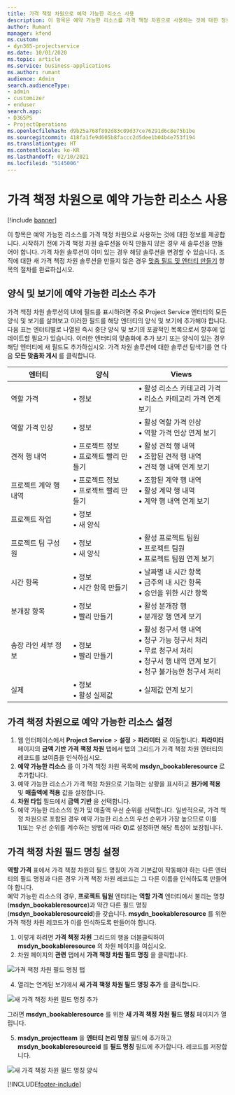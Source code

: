 ```yaml
---
title: 가격 책정 차원으로 예약 가능한 리소스 사용
description: 이 항목은 예약 가능한 리소스를 가격 책정 차원으로 사용하는 것에 대한 정보를 제공합니다.
author: Rumant
manager: kfend
ms.custom:
- dyn365-projectservice
ms.date: 10/01/2020
ms.topic: article
ms.service: business-applications
ms.author: rumant
audience: Admin
search.audienceType:
- admin
- customizer
- enduser
search.app:
- D365PS
- ProjectOperations
ms.openlocfilehash: d9b25a768f892d83c09d37ce76291d6c8e75b1be
ms.sourcegitcommit: 418fa1fe9d605b8faccc2d5dee1b04b4e753f194
ms.translationtype: HT
ms.contentlocale: ko-KR
ms.lasthandoff: 02/10/2021
ms.locfileid: "5145006"
---
```

# <a name="use-bookable-resource-as-a-pricing-dimension"></a>가격 책정 차원으로 예약 가능한 리소스 사용

[!include [banner](../includes/psa-now-project-operations.md)]

이 항목은 예약 가능한 리소스를 가격 책정 차원으로 사용하는 것에 대한 정보를 제공합니다. 시작하기 전에 가격 책정 차원 솔루션을 아직 만들지 않은 경우 새 솔루션을 만들어야 합니다. 가격 차원 솔루션이 이미 있는 경우 해당 솔루션을 변경할 수 있습니다. 조직에 대한 새 가격 책정 차원 솔루션을 만들지 않은 경우 [맞춤 필드 및 엔터티 만들기](create-custom-fields-entities.md) 항목의 절차를 완료하십시오.

## <a name="add-bookable-resource-to-forms-and-views"></a>양식 및 보기에 예약 가능한 리소스 추가
가격 책정 차원 솔루션의 UI에 필드를 표시하려면 주요 Project Service 엔터티의 모든 양식 및 보기를 살펴보고 이러한 필드를 해당 엔터티의 양식 및 보기에 추가해야 합니다.
다음 표는 엔터티별로 나열된 즉시 중단 양식 및 보기의 포괄적인 목록으로서 향후에 업데이트할 필요가 있습니다. 이러한 엔터티의 맞춤화에 추가 보기 또는 양식이 있는 경우 해당 엔터티에 새 필드도 추가하십시오.
가격 차원 솔루션에 대한 솔루션 탐색기를 연 다음 **모든 맞춤화 게시** 를 클릭합니다.


|   엔터티        | 양식   |Views        |
| ------------------------------|---------------------------------|----------------------------------|
|  역할 가격|• 정보 |• 활성 리소스 카테고리 가격<br> • 리소스 카테고리 가격 연계 보기|
|  역할 가격 인상|• 정보|• 활성 역할 가격 인상<br>• 역할 가격 인상 연계 보기|
|  견적 행 내역|• 프로젝트 정보<br>• 프로젝트 빨리 만들기|• 활성 견적 행 내역<br>• 조합된 견적 행 내역<br>• 견적 행 내역 연계 보기|
|  프로젝트 계약 행 내역|• 프로젝트 정보<br>• 프로젝트 빨리 만들기|• 조합된 계약 행 내역<br>• 활성 계약 행 내역<br>• 계약 행 내역 연계 보기|
|  프로젝트 작업|• 정보<br>• 새 양식||
|  프로젝트 팀 구성원|• 정보<br>• 새 양식|• 활성 프로젝트 팀원<br>• 프로젝트 팀원<br>• 프로젝트 팀원 연계 보기|
|  시간 항목|• 정보<br>• 시간 항목 만들기|• 날짜별 내 시간 항목<br>• 금주의 내 시간 항목<br>• 승인을 위한 시간 항목|
|  분개장 항목|• 정보<br>• 빨리 만들기|• 활성 분개장 행<br>• 분개장 행 연계 보기|
|  송장 라인 세부 정보|• 정보<br>• 빨리 만들기|• 활성 청구서 행 내역<br>• 청구 가능 청구서 처리<br>• 무료 청구서 처리<br>• 청구서 행 내역 연계 보기<br>• 청구 불가능한 청구서 처리|
|  실제|• 정보<br>• 활성 실제값|• 실제값 연계 보기|

## <a name="set-up-bookable-resource-as-a-pricing-dimension"></a>가격 책정 차원으로 예약 가능한 리소스 설정

1. 웹 인터페이스에서 **Project Service** > **설정** > **파라미터** 로 이동합니다. **파라미터** 페이지의 **금액 기반 가격 책정 차원** 탭에서 탭의 그리드가 가격 책정 차원 엔터티의 레코드를 보여줌을 인식하십시오. 
2. **예약 가능한 리소스** 를 이 가격 책정 차원 목록에 **msdyn_bookableresource** 로 추가합니다. 
3. 예약 가능한 리소스가 가격 책정 차원으로 기능하는 상황을 표시하고 **원가에 적용** 및 **매출액에 적용** 값을 설정합니다.
4. **차원 타입** 필드에서 **금액 기반** 을 선택합니다. 
5. 예약 가능한 리소스의 원가 및 매출액 우선 순위를 선택합니다. 일반적으로, 가격 책정 차원으로 포함된 경우 예약 가능한 리소스의 우선 순위가 가장 높으므로 이를 **1**(또는 우선 순위를 계수하는 방법에 따라 **0**)로 설정하면 해당 특성이 보장됩니다.

## <a name="set-up-pricing-dimension-field-names"></a>가격 책정 차원 필드 명칭 설정

**역할 가격** 표에서 가격 책정 차원의 필드 명칭이 가격 기본값이 작동해야 하는 다른 엔터티의 필드 명칭과 다른 경우 가격 책정 차원 레코드는 그 다른 이름을 인식하도록 만들어야 합니다.    
예약 가능한 리소스의 경우, **프로젝트 팀원** 엔터티는 **역할 가격** 엔터티에서 불리는 명칭 (**msdyn_bookableresource**)과 약간 다른 필드 명칭(**msdyn_bookableresourceid**)을 갖습니다. **msydn_bookableresource** 를 위한 가격 책정 차원 레코드가 이를 인식하도록 만들어야 합니다. 
1. 이렇게 하려면 **가격 책정 차원** 그리드의 행을 더블클릭하여 **msdyn_bookableresource** 의 차원 페이지를 여십시오.
2. 차원 페이지의 **관련** 탭에서 **가격 책정 차원 필드 명칭** 을 클릭합니다.

 ![가격 책정 차원 필드 명칭 탭](media/PD-fieldname.png)

4. 열리는 연계된 보기에서 **새 가격 책정 차원 필드 명칭 추가** 를 클릭합니다.

 ![새 가격 책정 차원 필드 명칭 추가](media/Add-NewPD-fieldname.png)


그러면 **msdyn_bookableresource** 를 위한 **새 가격 책정 차원 필드 명칭** 페이지가 열립니다. 

5. **msdyn_projectteam** 을 **엔터티 논리 명칭** 필드에 추가하고 **msdyn_bookableresourceid** 를 **필드 명칭** 필드에 추가합니다. 레코드를 저장합니다.

 ![새 가격 책정 차원 필드 명칭 양식](media/PD-fieldname-Added.png)


[!INCLUDE[footer-include](../includes/footer-banner.md)]